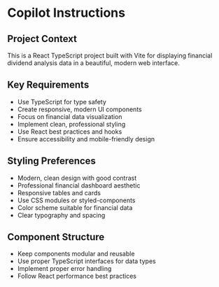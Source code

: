 # Copilot Instructions

<!-- Use this file to provide workspace-specific custom instructions to Copilot. For more details, visit https://code.visualstudio.com/docs/copilot/copilot-customization#_use-a-githubcopilotinstructionsmd-file -->

## Project Context
This is a React TypeScript project built with Vite for displaying financial dividend analysis data in a beautiful, modern web interface.

## Key Requirements
- Use TypeScript for type safety
- Create responsive, modern UI components
- Focus on financial data visualization
- Implement clean, professional styling
- Use React best practices and hooks
- Ensure accessibility and mobile-friendly design

## Styling Preferences
- Modern, clean design with good contrast
- Professional financial dashboard aesthetic
- Responsive tables and cards
- Use CSS modules or styled-components
- Color scheme suitable for financial data
- Clear typography and spacing

## Component Structure
- Keep components modular and reusable
- Use proper TypeScript interfaces for data types
- Implement proper error handling
- Follow React performance best practices
